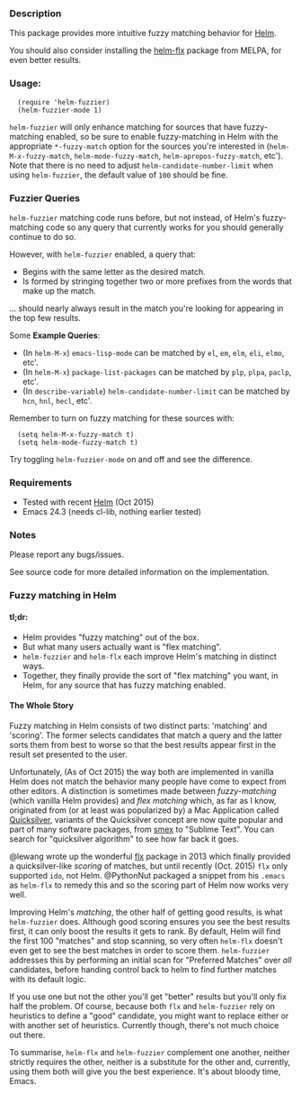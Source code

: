 ### Description

This package provides more intuitive fuzzy matching behavior for [Helm](https://github.com/emacs-helm/helm).

You should also consider installing the [helm-flx](https://github.com/PythonNut/helm-flx)
package from MELPA, for even better results.

### Usage:

```elisp
  (require 'helm-fuzzier)
  (helm-fuzzier-mode 1)
```

`helm-fuzzier` will only enhance matching for sources that have
fuzzy-matching enabled, so be sure to enable fuzzy-matching in Helm
with the appropriate `*-fuzzy-match` option for the sources you're
interested in (`helm-M-x-fuzzy-match`, `helm-mode-fuzzy-match`,
`helm-apropos-fuzzy-match`, etc'). Note that there is no need to adjust
`helm-candidate-number-limit` when using `helm-fuzzier`, the default
value of `100` should be fine.

### Fuzzier Queries

`helm-fuzzier` matching code runs before, but not instead, of Helm's fuzzy-matching
code so any query that currently works for you should generally continue to do so.

However, with `helm-fuzzier` enabled, a query that:

- Begins with the same letter as the desired match.
- Is formed by stringing together two or more prefixes from the words
that make up the match.

... should nearly always result in the match you're looking for appearing in the
top few results.

Some **Example Queries**:

- (In `helm-M-x`) `emacs-lisp-mode` can be matched by `el`, `em`, `elm`, `eli`, `elmo`, etc'.
- (In `helm-M-x`) `package-list-packages` can be matched by `plp`, `plpa`, `paclp`, etc'.
- (In `describe-variable`) `helm-candidate-number-limit` can be matched by `hcn`, `hnl`, `hecl`, etc'.

Remember to turn on fuzzy matching for these sources with:

```elisp
  (setq helm-M-x-fuzzy-match t)
  (setq helm-mode-fuzzy-match t)
```

Try toggling `helm-fuzzier-mode` on and off and see the difference.

### Requirements

- Tested with recent [Helm](https://github.com/emacs-helm/helm) (Oct 2015)
- Emacs 24.3 (needs cl-lib, nothing earlier tested)

### Notes

Please report any bugs/issues.

See source code for more detailed information on the implementation.

### Fuzzy matching in Helm

#### tl;dr:

- Helm provides "fuzzy matching" out of the box.
- But what many users actually want is "flex matching".
- `helm-fuzzier` and `helm-flx` each improve Helm's matching in distinct ways.
- Together, they finally provide the sort of "flex matching" you want, in Helm,
for any source that has fuzzy matching enabled.

#### The Whole Story

Fuzzy matching in Helm consists of two distinct parts: 'matching' and
'scoring'. The former selects candidates that match a query and the
latter sorts them from best to worse so that the best results appear
first in the result set presented to the user.

Unfortunately, (As of Oct 2015) the way both are implemented in
vanilla Helm does not match the behavior many people have come to expect
from other editors. A distinction is sometimes made between
*fuzzy-matching* (which vanilla Helm provides) and *flex matching*
which, as far as I know, originated from (or at least was popularized
by) a Mac Application called
[Quicksilver](https://en.wikipedia.org/wiki/Quicksilver_%28software%29),
variants of the Quicksilver concept are now quite popular and part
of many software packages, from [smex](https://github.com/nonsequitur/smex)
to "Sublime Text". You can search for "quicksilver algorithm" to see how
far back it goes.

@lewang wrote up the wonderful [flx](https://github.com/lewang/flx)
package in 2013 which finally provided a quicksilver-like *scoring* of matches,
but until recently (Oct. 2015) `flx` only supported `ido`, not Helm.
@PythonNut packaged a snippet from his `.emacs` as `helm-flx` to remedy
this and so the scoring part of Helm now works very well.

Improving Helm's *matching*, the other half of getting good results, is
what `helm-fuzzier` does. Although good scoring ensures
you see the best results first, it can only boost the results it gets
to rank. By default, Helm will find the first 100 "matches" and stop
scanning, so very often `helm-flx` doesn't even get to see the best
matches in order to score them. `helm-fuzzier` addresses this by performing
an initial scan for "Preferred Matches" over *all* candidates, before
handing control back to helm to find further matches with its default
logic.

If you use one but not the other you'll get "better" results but
you'll only fix half the problem. Of course, because both `flx` and
`helm-fuzzier` rely on heuristics to define a "good" candidate, you
might want to replace either or with another set of heuristics. Currently
though, there's not much choice out there.

To summarise, `helm-flx` and `helm-fuzzier` complement one another,
neither strictly requires the other, neither is a substitute for the
other and, currently, using them both will give you the best
experience.  It's about bloody time, Emacs.
